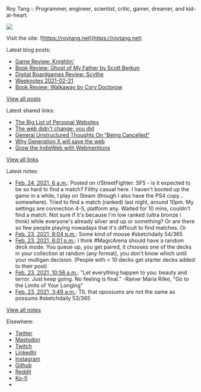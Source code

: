 Roy Tang :: Programmer, engineer, scientist, critic, gamer, dreamer, and kid-at-heart.

![](https://roytang.net/static/img/profile.jpg)

Visit the site: ![https://roytang.net](https://roytang.net)

Latest blog posts:

- [Game Review: Knightin&#x27;](https://roytang.net/2021/02/knightin/)
- [Book Review: Ghost of My Father by Scott Berkun](https://roytang.net/2021/02/ghost-of-my-father/)
- [Digital Boardgames Review: Scythe](https://roytang.net/2021/02/scythe/)
- [Weeknotes 2021-02-21](https://roytang.net/2021/02/weeknotes-2021-02-21/)
- [Book Review: Walkaway by Cory Doctorow](https://roytang.net/2021/02/walkaway/)

[View all posts](https://roytang.net/blog)

Latest shared links:

- [The Big List of Personal Websites](https://roytang.net/2021/02/the-big-list-of-personal-websites/)
- [The web didn&#x27;t change; you did](https://roytang.net/2021/02/the-web-didnt-change-you-did/)
- [General Unstructured Thoughts On “Being Cancelled”](https://roytang.net/2021/02/general-unstructured-thoughts-on-being-cancelled/)
- [Why Generation X will save the web](https://roytang.net/2021/02/why-generation-x-will-save-the-web/)
- [Grow the IndieWeb with Webmentions](https://roytang.net/2021/01/grow-the-indieweb-with-webmentions/)

[View all links](https://roytang.net/links)

Latest notes:

- [Feb. 24, 2021, 6 a.m.](https://roytang.net/2021/02/lquag0/): Posted on r/StreetFighter: SF5 - is it expected to be so hard to find a match? Filthy casual here. I haven&#x27;t booted up the game in a while, I play on Steam (though I also have the PS4 copy... somewhere). Tried to find a match (ranked) last night, around 10pm. My settings are connection 4-5, platform any. Waited for 10 mins, couldn&#x27;t find a match. Not sure if it&#x27;s because I&#x27;m low ranked (ultra bronze i think) while everyone&#x27;s already silver and up or something? Or are there so few people playing nowadays that it&#x27;s difficult to find matches. Or
- [Feb. 23, 2021, 8:04 p.m.](https://roytang.net/2021/02/1364184462137847809/): Some kind of moose #sketchdaily 54/365
- [Feb. 23, 2021, 6:01 p.m.](https://roytang.net/2021/02/1364153348023226368/): I think #MagicArena should have a random deck mode. You queue up, you get paired, it chooses one of the decks in your collection at random (any format), you don&#x27;t know which until your mulligan decision. (People with &lt; 10 decks get starter decks added to their pool)
- [Feb. 23, 2021, 10:56 a.m.](https://roytang.net/2021/02/512f30a007215436724cc156c524ff00/): &quot;Let everything happen to you: beauty and terror. Just keep going. No feeling is final.&quot; -Rainer Maria Rilke, &quot;Go to the Limits of Your Longing&quot;
- [Feb. 23, 2021, 3:49 a.m.](https://roytang.net/2021/02/1363939008481353729/): TIL that opossums are not the same as possums #sketchdaily 53/365

[View all notes](https://roytang.net/notes)

Elsewhere:

- [Twitter](https://twitter.com/roytang)
- [Mastodon](https://mastodon.technology/@roytang)
- [Twitch](https://twitch.tv/twitchyroy)
- [LinkedIn](https://www.linkedin.com/in/roytang)
- [Instagram](https://instagram.com/roytang0400)
- [Github](https://github.com/roytang)
- [Reddit](https://reddit.com/u/hungryroy)
- [Ko-fi](https://ko-fi.com/roytang)
- [](mailto:hello@roytang.net)